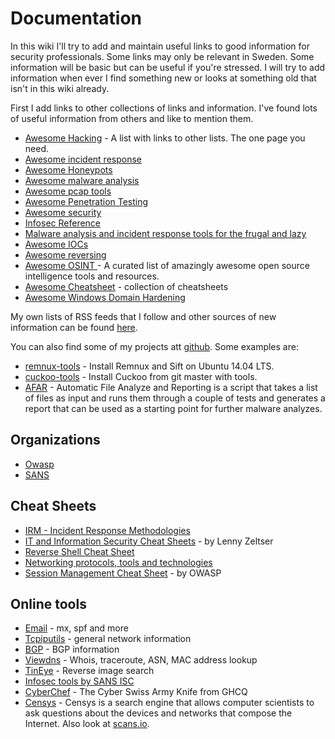 # Documentation

In this wiki I'll try to add and maintain useful links to good information for security professionals. Some links may only be relevant in Sweden. Some information will be basic but can be useful if you're stressed. I will try to add information when ever I find something new or looks at something old that isn't in this wiki already.

First I add links to other collections of links and information. I've found lots of useful information from others and like to mention them.

* [Awesome Hacking](https://github.com/Hack-with-Github/Awesome-Hacking) - A list with links to other lists. The one page you need.
* [Awesome incident response](https://github.com/meirwah/awesome-incident-response)
* [Awesome Honeypots](https://github.com/paralax/awesome-honeypots)
* [Awesome malware analysis](https://github.com/rshipp/awesome-malware-analysis)
* [Awesome pcap tools](https://github.com/caesar0301/awesome-pcaptools)
* [Awesome Penetration Testing](https://github.com/enaqx/awesome-pentest)
* [Awesome security](https://github.com/sbilly/awesome-security)
* [Infosec Reference](https://github.com/Trietptm-on-Security/Infosec_Reference/blob/master/README.md)
* [Malware analysis and incident response tools for the frugal and lazy](https://postmodernsecurity.com/2015/09/11/malware-analysis-and-incident-response-tools-for-the-frugal-and-lazy/)
* [Awesome IOCs](https://github.com/sroberts/awesome-iocs)
* [Awesome reversing](https://github.com/tylerph3/awesome-reversing)
* [Awesome OSINT ](https://github.com/jivoi/awesome-osint) - A curated list of amazingly awesome open source intelligence tools and resources.
* [Awesome Cheatsheet](https://github.com/detailyang/awesome-cheatsheet) - collection of cheatsheets
* [Awesome Windows Domain Hardening](https://github.com/PaulSec/awesome-windows-domain-hardening)

My own lists of RSS feeds that I follow and other sources of new information can be found [here](https://espressohouse.coffee/wiki/mdwiki.html#!index.md).

You can also find some of my projects att [github](https://github.com/reuteras/). Some examples are:

* [remnux-tools](https://github.com/reuteras/remnux-tools) - Install Remnux and Sift on Ubuntu 14.04 LTS.
* [cuckoo-tools](https://github.com/reuteras/cuckoo-tools) - Install Cuckoo from git master with tools.
* [AFAR](https://github.com/reuteras/afar) - Automatic File Analyze and Reporting is a script that takes a list of files as input and runs them through a couple of tests and generates a report that can be used as a starting point for further malware analyzes.

## Organizations

* [Owasp](https://www.owasp.org/)
* [SANS](https://www.sans.edu)

## Cheat Sheets

* [IRM - Incident Response Methodologies](https://cert.societegenerale.com/en/publications.html)
* [IT and Information Security Cheat Sheets](https://zeltser.com/cheat-sheets/) - by Lenny Zeltser
* [Reverse Shell Cheat Sheet](http://pentestmonkey.net/cheat-sheet/shells/reverse-shell-cheat-sheet)
* [Networking protocols, tools and technologies](http://packetlife.net/library/cheat-sheets/)
* [Session Management Cheat Sheet](https://www.owasp.org/index.php/Session_Management_Cheat_Sheet) - by OWASP

## Online tools

* [Email](https://mxtoolbox.com/SuperTool.aspx) - mx, spf and more
* [Tcpiputils](http://www.tcpiputils.com/) - general network information
* [BGP](http://bgp.he.net/) - BGP information
* [Viewdns](http://viewdns.info/) - Whois, traceroute, ASN, MAC address lookup
* [TinEye](https://tineye.com/) - Reverse image search
* [Infosec tools by SANS ISC](https://isc.sans.edu/tools/)
* [CyberChef](https://gchq.github.io/CyberChef/) - The Cyber Swiss Army Knife from GHCQ
* [Censys](https://www.censys.io/) - Censys is a search engine that allows computer scientists to ask questions about the devices and networks that compose the Internet. Also look at [scans.io](https://scans.io/).


